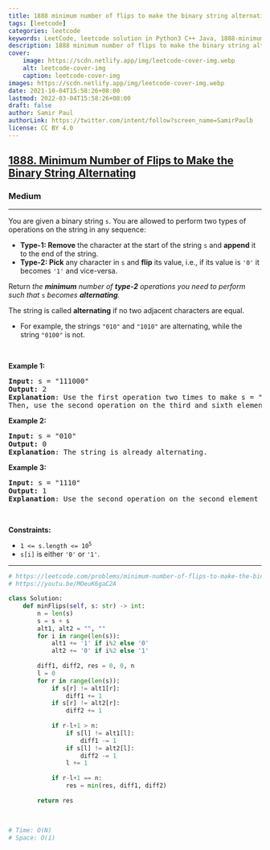 ```yaml
---
title: 1888 minimum number of flips to make the binary string alternating
tags: [leetcode]
categories: leetcode
keywords: LeetCode, leetcode solution in Python3 C++ Java, 1888-minimum-number-of-flips-to-make-the-binary-string-alternating solution
description: 1888 minimum number of flips to make the binary string alternating LeetCode Solution Explained
cover:
    image: https://scdn.netlify.app/img/leetcode-cover-img.webp
    alt: leetcode-cover-img
    caption: leetcode-cover-img
images: https://scdn.netlify.app/img/leetcode-cover-img.webp
date: 2021-10-04T15:58:26+08:00
lastmod: 2022-03-04T15:58:26+08:00
draft: false
author: Samir Paul
authorLink: https://twitter.com/intent/follow?screen_name=SamirPaulb
license: CC BY 4.0
---
```



<h2><a href="https://leetcode.com/problems/minimum-number-of-flips-to-make-the-binary-string-alternating/">1888. Minimum Number of Flips to Make the Binary String Alternating</a></h2><h3>Medium</h3><hr><div><p>You are given a binary string <code>s</code>. You are allowed to perform two types of operations on the string in any sequence:</p>

<ul>
	<li><strong>Type-1: Remove</strong> the character at the start of the string <code>s</code> and <strong>append</strong> it to the end of the string.</li>
	<li><strong>Type-2: Pick</strong> any character in <code>s</code> and <strong>flip</strong> its value, i.e., if its value is <code>'0'</code> it becomes <code>'1'</code> and vice-versa.</li>
</ul>

<p>Return <em>the <strong>minimum</strong> number of <strong>type-2</strong> operations you need to perform</em> <em>such that </em><code>s</code> <em>becomes <strong>alternating</strong>.</em></p>

<p>The string is called <strong>alternating</strong> if no two adjacent characters are equal.</p>

<ul>
	<li>For example, the strings <code>"010"</code> and <code>"1010"</code> are alternating, while the string <code>"0100"</code> is not.</li>
</ul>

<p>&nbsp;</p>
<p><strong class="example">Example 1:</strong></p>

<pre><strong>Input:</strong> s = "111000"
<strong>Output:</strong> 2
<strong>Explanation</strong>: Use the first operation two times to make s = "100011".
Then, use the second operation on the third and sixth elements to make s = "10<u>1</u>01<u>0</u>".
</pre>

<p><strong class="example">Example 2:</strong></p>

<pre><strong>Input:</strong> s = "010"
<strong>Output:</strong> 0
<strong>Explanation</strong>: The string is already alternating.
</pre>

<p><strong class="example">Example 3:</strong></p>

<pre><strong>Input:</strong> s = "1110"
<strong>Output:</strong> 1
<strong>Explanation</strong>: Use the second operation on the second element to make s = "1<u>0</u>10".
</pre>

<p>&nbsp;</p>
<p><strong>Constraints:</strong></p>

<ul>
	<li><code>1 &lt;= s.length &lt;= 10<sup>5</sup></code></li>
	<li><code>s[i]</code> is either <code>'0'</code> or <code>'1'</code>.</li>
</ul>
</div>

---




```python
# https://leetcode.com/problems/minimum-number-of-flips-to-make-the-binary-string-alternating/
# https://youtu.be/MOeuK6gaC2A

class Solution:
    def minFlips(self, s: str) -> int:
        n = len(s)
        s = s + s
        alt1, alt2 = "", ""
        for i in range(len(s)):
            alt1 += '1' if i%2 else '0'
            alt2 += '0' if i%2 else '1'
        
        diff1, diff2, res = 0, 0, n
        l = 0
        for r in range(len(s)):
            if s[r] != alt1[r]: 
                diff1 += 1
            if s[r] != alt2[r]:
                diff2 += 1
                
            if r-l+1 > n:
                if s[l] != alt1[l]: 
                    diff1 -= 1
                if s[l] != alt2[l]:
                    diff2 -= 1
                l += 1
            
            if r-l+1 == n: 
                res = min(res, diff1, diff2)
        
        return res
    
    
    
# Time: O(N)
# Space: O(1)
```
